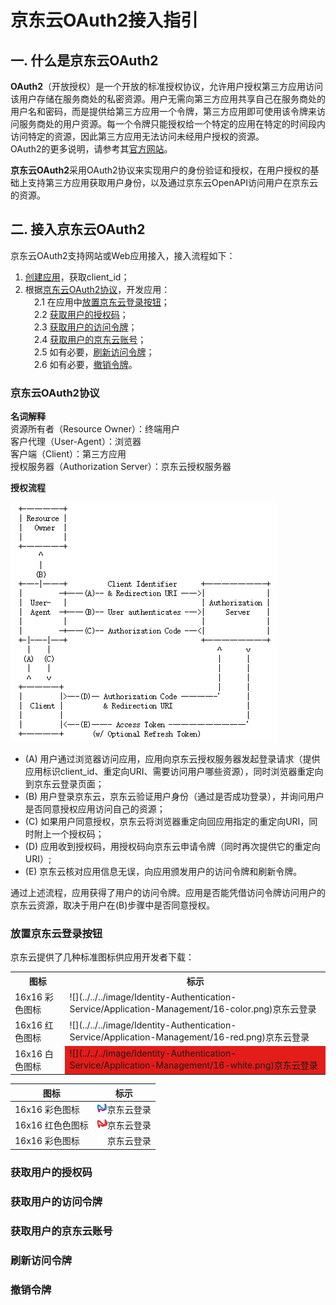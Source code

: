# 京东云OAuth2接入指引
## 一. 什么是京东云OAuth2
**OAuth2**（开放授权）是一个开放的标准授权协议，允许用户授权第三方应用访问该用户存储在服务商处的私密资源。用户无需向第三方应用共享自己在服务商处的用户名和密码，而是提供给第三方应用一个令牌，第三方应用即可使用该令牌来访问服务商处的用户资源。每一个令牌只能授权给一个特定的应用在特定的时间段内访问特定的资源，因此第三方应用无法访问未经用户授权的资源。</br>
OAuth2的更多说明，请参考其[官方网站](https://oauth.net/2/)。</br>

**京东云OAuth2**采用OAuth2协议来实现用户的身份验证和授权，在用户授权的基础上支持第三方应用获取用户身份，以及通过京东云OpenAPI访问用户在京东云的资源。</br>

## 二. 接入京东云OAuth2
京东云OAuth2支持网站或Web应用接入，接入流程如下：</br>
1. [创建应用](../../../documentation/Identity-Authentication-Service/Application-Management/Create-Application.md)，获取client_id；</br>
2. 根据[京东云OAuth2协议](#0)，开发应用：</br>
&emsp;2.1 在应用中[放置京东云登录按钮](#1)；</br>
&emsp;2.2 [获取用户的授权码](#2)；</br>
&emsp;2.3 [获取用户的访问令牌](#3)；</br>
&emsp;2.4 [获取用户的京东云账号](#4)；</br>
&emsp;2.5 如有必要，[刷新访问令牌](#5)；</br>
&emsp;2.6 如有必要，[撤销令牌](#6)。</br>

<h3 id="0">京东云OAuth2协议</h3>

**名词解释**</br>
资源所有者（Resource Owner）：终端用户</br>
客户代理（User-Agent）：浏览器</br>
客户端（Client）：第三方应用</br>
授权服务器（Authorization Server）：京东云授权服务器</br>

**授权流程**</br>

![](../../../image/Identity-Authentication-Service/Application-Management/authorization_code.png)

- (A) 用户通过浏览器访问应用，应用向京东云授权服务器发起登录请求（提供应用标识client_id、重定向URI、需要访问用户哪些资源），同时浏览器重定向到京东云登录页面；</br>
- (B) 用户登录京东云，京东云验证用户身份（通过是否成功登录），并询问用户是否同意授权应用访问自己的资源；</br>
- (C) 如果用户同意授权，京东云将浏览器重定向回应用指定的重定向URI，同时附上一个授权码；</br>
- (D) 应用收到授权码，用授权码向京东云申请令牌（同时再次提供它的重定向URI）;</br>
- (E) 京东云核对应用信息无误，向应用颁发用户的访问令牌和刷新令牌。</br>

通过上述流程，应用获得了用户的访问令牌。应用是否能凭借访问令牌访问用户的京东云资源，取决于用户在(B)步骤中是否同意授权。</br>

<h3 id="1">放置京东云登录按钮</h3>

京东云提供了几种标准图标供应用开发者下载：</br>

<table><tbody>
    <tr>
        <th>图标</th>
        <th>标示</th>
    </tr>
    <tr>
        <td>16x16 彩色图标</td>
        <td>![](../../../image/Identity-Authentication-Service/Application-Management/16-color.png)京东云登录</td>
    </tr>
    <tr>
        <td>16x16 红色图标</td>
        <td>![](../../../image/Identity-Authentication-Service/Application-Management/16-red.png)京东云登录</td>
    </tr>
    <tr>
        <td>16x16 白色图标</td>
        <td bgcolor='#E31D1A'>![](../../../image/Identity-Authentication-Service/Application-Management/16-white.png)京东云登录</td>
    </tr>
</table>  



|图标|标示|
|---|---|
|16x16 彩色图标|![](../../../image/Identity-Authentication-Service/Application-Management/16-color.png)京东云登录|
|16x16 红色色图标|![](../../../image/Identity-Authentication-Service/Application-Management/16-red.png)京东云登录|
|16x16 彩色图标|![](../../../image/Identity-Authentication-Service/Application-Management/16-white.png)京东云登录|



<h3 id="2">获取用户的授权码</h3>

<h3 id="3">获取用户的访问令牌</h3>

<h3 id="4">获取用户的京东云账号</h3>

<h3 id="5">刷新访问令牌</h3>

<h3 id="6">撤销令牌</h3>

